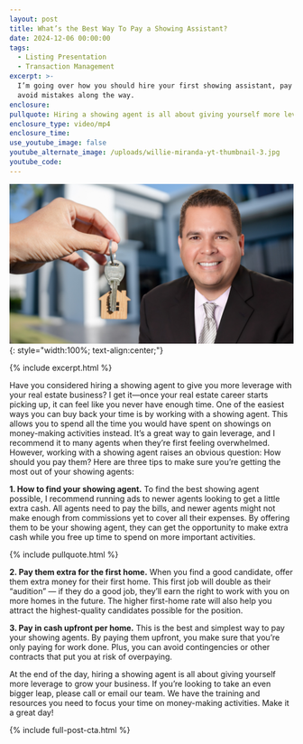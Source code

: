 ```yaml
---
layout: post
title: What’s the Best Way To Pay a Showing Assistant?
date: 2024-12-06 00:00:00
tags:
  - Listing Presentation
  - Transaction Management
excerpt: >-
  I’m going over how you should hire your first showing assistant, pay them, and
  avoid mistakes along the way.
enclosure:
pullquote: Hiring a showing agent is all about giving yourself more leverage.
enclosure_type: video/mp4
enclosure_time:
use_youtube_image: false
youtube_alternate_image: /uploads/willie-miranda-yt-thumbnail-3.jpg
youtube_code:
---
```

![](/uploads/willie-miranda-yt-thumbnail-2.jpg){: style="width:100%; text-align:center;"}

{% include excerpt.html %}

Have you considered hiring a showing agent to give you more leverage with your real estate business? I get it—once your real estate career starts picking up, it can feel like you never have enough time. One of the easiest ways you can buy back your time is by working with a showing agent. This allows you to spend all the time you would have spent on showings on money-making activities instead. It’s a great way to gain leverage, and I recommend it to many agents when they’re first feeling overwhelmed. However, working with a showing agent raises an obvious question: How should you pay them? Here are three tips to make sure you’re getting the most out of your showing agents:

**1\. How to find your showing agent.** To find the best showing agent possible, I recommend running ads to newer agents looking to get a little extra cash. All agents need to pay the bills, and newer agents might not make enough from commissions yet to cover all their expenses. By offering them to be your showing agent, they can get the opportunity to make extra cash while you free up time to spend on more important activities.

{% include pullquote.html %}

**2\. Pay them extra for the first home.** When you find a good candidate, offer them extra money for their first home. This first job will double as their “audition” — if they do a good job, they’ll earn the right to work with you on more homes in the future. The higher first-home rate will also help you attract the highest-quality candidates possible for the position.

**3\. Pay in cash upfront per home.** This is the best and simplest way to pay your showing agents. By paying them upfront, you make sure that you’re only paying for work done. Plus, you can avoid contingencies or other contracts that put you at risk of overpaying.

At the end of the day, hiring a showing agent is all about giving yourself more leverage to grow your business. If you’re looking to take an even bigger leap, please call or email our team. We have the training and resources you need to focus your time on money-making activities. Make it a great day!

{% include full-post-cta.html %}